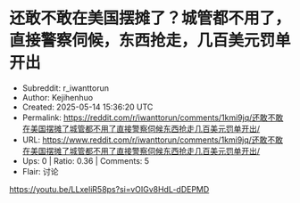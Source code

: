 # 还敢不敢在美国摆摊了？城管都不用了，直接警察伺候，东西抢走，几百美元罚单开出

- Subreddit: r_iwanttorun
- Author: Kejihenhuo
- Created: 2025-05-14 15:36:20 UTC
- Permalink: https://reddit.com/r/iwanttorun/comments/1kmi9jq/还敢不敢在美国摆摊了城管都不用了直接警察伺候东西抢走几百美元罚单开出/
- URL: https://www.reddit.com/r/iwanttorun/comments/1kmi9jq/还敢不敢在美国摆摊了城管都不用了直接警察伺候东西抢走几百美元罚单开出/
- Ups: 0 | Ratio: 0.36 | Comments: 5
- Flair: 讨论


<https://youtu.be/LLxeliR58ps?si=vOIGv8HdL-dDEPMD>

